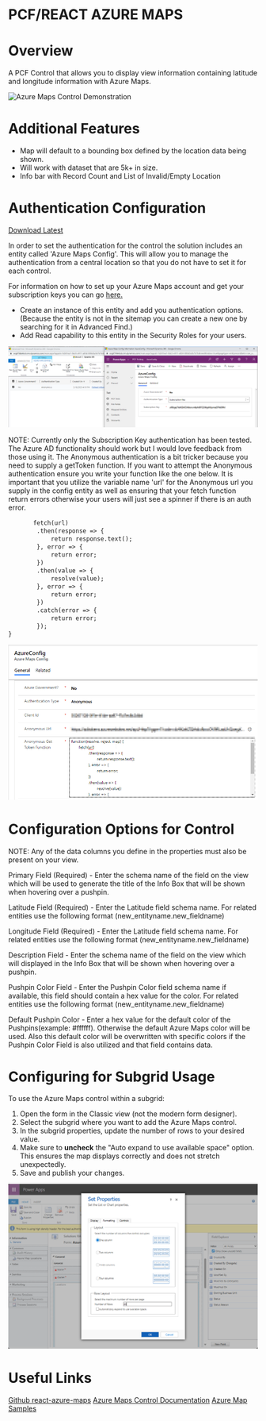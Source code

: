 PCF/REACT AZURE MAPS
================

# Overview
A PCF Control that allows you to display view information containing latitude and longitude information with Azure Maps.

![Azure Maps Control Demonstration](https://github.com/rwilson504/Blogger/blob/master/Azure-Maps-Control/images/azuremapcontrol.gif?raw=true)

# Additional Features
* Map will default to a bounding box defined by the location data being shown.
* Will work with dataset that are 5k+ in size.
* Info bar with Record Count and List of Invalid/Empty Location

# Authentication Configuration

[Download Latest](https://github.com/rwilson504/PCFControls/releases/latest/download/AzureMapsGridControl_managed.zip)

In order to set the authentication for the control the solution includes an entity called 'Azure Maps Config'.  This will allow you to manage the authentication from a central location so that you do not have to set it for each control.

For information on how to set up your Azure Maps account and get your subscription keys you can go [here.](https://docs.microsoft.com/en-us/azure/azure-maps/how-to-manage-account-keys)

- Create an instance of this entity and add you authentication options. (Because the entity is not in the sitemap you can create a new one by searching for it in Advanced Find.)
- Add Read capability to this entity in the Security Roles for your users.

![Azure Maps Config](https://github.com/rwilson504/Blogger/blob/master/Azure-Maps-Control/images/azuremapsconfig.png?raw=true)

NOTE: Currently only the Subscription Key authentication has been tested.  The Azure AD functionality should work but I would love feedback from those using it.  The Anonymous authentication is a bit tricker because you need to supply a getToken function. If you want to attempt the Anonymous authentication ensure you write your function like the one below.  It is important that you utilize the variable name 'url' for the Anonymous url you supply in the config entity as well as ensuring that your fetch function return errors otherwise your users will just see a spinner if there is an auth error.

```function(resolve, reject, map) {
       fetch(url)
		.then(response => {
			return response.text();
		}, error => {
			return error;
		})
		.then(value => {
			resolve(value);
		}, error => {										
			return error;
		})
		.catch(error => {
			return error;
		});
}
```
![Azure Maps Config Anon](https://github.com/rwilson504/Blogger/blob/master/Azure-Maps-Control/images/azuremapsconfiganon.png?raw=true)


# Configuration Options for Control

NOTE: Any of the data columns you define in the properties must also be present on your view.

Primary Field (Required) - Enter the schema name of the field on the view which will be used to generate the title of the Info Box that will be shown when hovering over a pushpin.

Latitude Field (Required) - Enter the Latitude field schema name. For related entities use the following format (new_entityname.new_fieldname)

Longitude Field (Required) - Enter the Latitude field schema name. For related entities use the following format (new_entityname.new_fieldname)

Description Field - Enter the schema name of the field on the view which will displayed in the Info Box that will be shown when hovering over a pushpin.

Pushpin Color Field - Enter the Pushpin Color field schema name if available, this field should contain a hex value for the color. For related entities use the following format (new_entityname.new_fieldname)

Default Pushpin Color - Enter a hex value for the default color of the Pushpins(example: #ffffff).  Otherwise the default Azure Maps color will be used.  Also this default color will be overwritten with specific colors if the Pushpin Color Field is also utilized and that field contains data.

# Configuring for Subgrid Usage

To use the Azure Maps control within a subgrid:

1. Open the form in the Classic view (not the modern form designer).
2. Select the subgrid where you want to add the Azure Maps control.
3. In the subgrid properties, update the number of rows to your desired value.
4. Make sure to **uncheck** the "Auto expand to use available space" option. This ensures the map displays correctly and does not stretch unexpectedly.
5. Save and publish your changes.

![Subgrid Configuration Example](./images/azuremaps-subgrid-settings.png)

# Useful Links

[Github react-azure-maps](https://github.com/WiredSolutions/react-azure-maps)
[Azure Maps Control Documentation](https://docs.microsoft.com/en-us/azure/azure-maps/how-to-use-map-control)
[Azure Map Samples](https://azuremapscodesamples.azurewebsites.net/)
